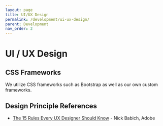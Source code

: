 ```yaml
---
layout: page
title: UI/UX Design
permalink: /development/ui-ux-design/
parent: Development
nav_order: 2
---
```


# UI / UX Design

## CSS Frameworks

We utilize CSS frameworks such as Bootstrap as well as our own custom frameworks.

## Design Principle References 

- [The 15 Rules Every UX Designer Should Know](https://xd.adobe.com/ideas/career-tips/15-rules-every-ux-designer-know/) - Nick Babich, Adobe

